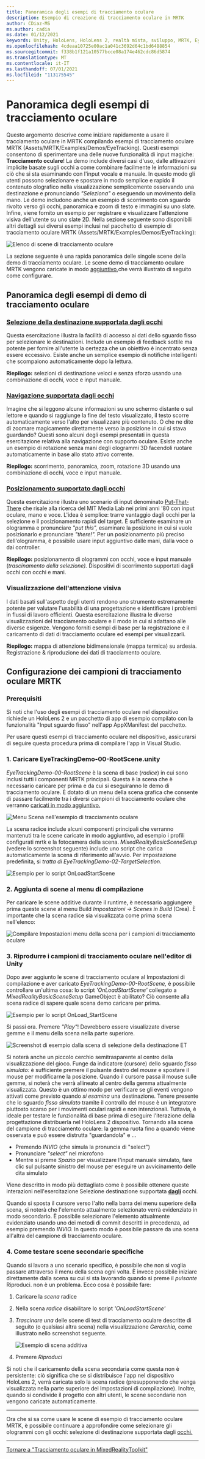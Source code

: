 ```yaml
---
title: Panoramica degli esempi di tracciamento oculare
description: Esempio di creazione di tracciamento oculare in MRTK
author: CDiaz-MS
ms.author: cadia
ms.date: 01/12/2021
keywords: Unity, HoloLens, HoloLens 2, realtà mista, sviluppo, MRTK, EyeTracking,
ms.openlocfilehash: 4cdeaa10725e00ac1a041c3692d64c1bd6488854
ms.sourcegitcommit: f338b1f121a10577bcce08a174e462cdc86d5874
ms.translationtype: MT
ms.contentlocale: it-IT
ms.lasthandoff: 07/01/2021
ms.locfileid: "113175545"
---
```

# <a name="eye-tracking-examples-overview"></a>Panoramica degli esempi di tracciamento oculare

Questo argomento descrive come iniziare rapidamente a usare il tracciamento oculare in MRTK compilando esempi di tracciamento oculare MRTK (Assets/MRTK/Examples/Demos/EyeTracking).
Questi esempi consentono di sperimentare una delle nuove funzionalità di input magiche: **Tracciamento oculare**!
La demo include diversi casi d'uso, dalle attivazioni implicite basate sugli occhi  a come combinare facilmente le informazioni su ciò che si sta esaminando con l'input vocale **e** manuale.
In questo modo gli utenti possono selezionare e spostare in modo semplice e rapido il contenuto olografico nella visualizzazione semplicemente osservando una destinazione e pronunciando _"Seleziona"_ o eseguendo un movimento della mano.
Le demo includono anche un esempio di scorrimento con sguardo rivolto verso gli occhi, panoramica e zoom di testo e immagini su uno slate.
Infine, viene fornito un esempio per registrare e visualizzare l'attenzione visiva dell'utente su uno slate 2D.
Nella sezione seguente sono disponibili altri dettagli sui diversi esempi inclusi nel pacchetto di esempio di tracciamento oculare MRTK (Assets/MRTK/Examples/Demos/EyeTracking):

![Elenco di scene di tracciamento oculare](../images/eye-tracking/mrtk_et_list_et_scenes.jpg)

La sezione seguente è una rapida panoramica delle singole scene della demo di tracciamento oculare.
Le scene demo di tracciamento oculare MRTK vengono caricate in modo [aggiuntivo,](https://docs.unity3d.com/ScriptReference/SceneManagement.LoadSceneMode.Additive.html)che verrà illustrato di seguito come configurare.

## <a name="overview-of-the-eye-tracking-demo-samples"></a>Panoramica degli esempi di demo di tracciamento oculare

### <a name="eye-supported-target-selection"></a>[**Selezione della destinazione supportata dagli occhi**](../input/eye-tracking/eye-tracking-target-selection.md)

Questa esercitazione illustra la facilità di accesso ai dati dello sguardo fisso per selezionare le destinazioni.
Include un esempio di feedback sottile ma potente per fornire all'utente la certezza che un obiettivo è incentrato senza essere eccessivo.
Esiste anche un semplice esempio di notifiche intelligenti che scompaiono automaticamente dopo la lettura.

**Riepilogo:** selezioni di destinazione veloci e senza sforzo usando una combinazione di occhi, voce e input manuale.

### <a name="eye-supported-navigation"></a>[**Navigazione supportata dagli occhi**](../input/eye-tracking/eye-tracking-navigation.md)

Imagine che si leggono alcune informazioni su uno schermo distante o sul lettore e quando si raggiunge la fine del testo visualizzato, il testo scorre automaticamente verso l'alto per visualizzare più contenuto.
O che ne dite di zoomare magicamente direttamente verso la posizione in cui si stava guardando?
Questi sono alcuni degli esempi presentati in questa esercitazione relativa alla navigazione con supporto oculare.
Esiste anche un esempio di rotazione senza mani degli ologrammi 3D facendoli ruotare automaticamente in base allo stato attivo corrente.

**Riepilogo:** scorrimento, panoramica, zoom, rotazione 3D usando una combinazione di occhi, voce e input manuale.

### <a name="eye-supported-positioning"></a>[**Posizionamento supportato dagli occhi**](../input/eye-tracking/eye-tracking-eyes-and-hands.md)

Questa esercitazione illustra uno scenario di input denominato [Put-That-There](https://youtu.be/CbIn8p4_4CQ) che risale alla ricerca del MIT Media Lab nei primi anni '80 con input oculare, mano e voce.
L'idea è semplice: trarre vantaggio dagli occhi per la selezione e il posizionamento rapidi del target.
È sufficiente esaminare un ologramma e pronunciare _"put this",_ esaminare la posizione in cui si vuole posizionarlo e pronunciare _"there!"._
Per un posizionamento più preciso dell'ologramma, è possibile usare input aggiuntivo dalle mani, dalla voce o dai controller.

**Riepilogo:** posizionamento di ologrammi con occhi, voce e input manuale (*trascinamento della selezione).* Dispositivi di scorrimento supportati dagli occhi con occhi e mani.

### <a name="visualization-of-visual-attention"></a>**Visualizzazione dell'attenzione visiva**

I dati basati sull'aspetto degli utenti rendono uno strumento estremamente potente per valutare l'usabilità di una progettazione e identificare i problemi in flussi di lavoro efficienti.
Questa esercitazione illustra le diverse visualizzazioni del tracciamento oculare e il modo in cui si adattano alle diverse esigenze.
Vengono forniti esempi di base per la registrazione e il caricamento di dati di tracciamento oculare ed esempi per visualizzarli.

**Riepilogo:** mappa di attenzione bidimensionale (mappa termica) su ardesia. Registrazione & riproduzione dei dati di tracciamento oculare.

## <a name="setting-up-the-mrtk-eye-tracking-samples"></a>Configurazione dei campioni di tracciamento oculare MRTK

### <a name="prerequisites"></a>Prerequisiti

Si noti che l'uso degli esempi di tracciamento oculare nel dispositivo richiede un HoloLens 2 e un pacchetto di app di esempio compilato con la funzionalità "Input sguardo fisso" nell'app AppXManifest del pacchetto.

Per usare questi esempi di tracciamento oculare [](../input/eye-tracking/eye-tracking-basic-setup.md#testing-your-unity-app-on-a-hololens-2) nel dispositivo, assicurarsi di seguire questa procedura prima di compilare l'app in Visual Studio.

### <a name="1-load-eyetrackingdemo-00-rootsceneunity"></a>1. Caricare EyeTrackingDemo-00-RootScene.unity

*EyeTrackingDemo-00-RootScene* è la scena di base (_radice_) in cui sono inclusi tutti i componenti MRTK principali.
Questa è la scena che è necessario caricare per prima e da cui si eseguiranno le demo di tracciamento oculare.
È dotato di un menu della scena grafica che consente di passare facilmente tra i diversi campioni di tracciamento oculare che verranno [caricati in modo aggiuntivo.](https://docs.unity3d.com/ScriptReference/SceneManagement.LoadSceneMode.Additive.html)

![Menu Scena nell'esempio di tracciamento oculare](../images/eye-tracking/mrtk_et_scenemenu.jpg)

La scena radice include alcuni componenti principali che verranno mantenuti tra le scene caricate in modo aggiuntivo, ad esempio i profili configurati mrtk e la fotocamera della scena.
_MixedRealityBasicSceneSetup_ (vedere lo screenshot seguente) include uno script che carica automaticamente la scena di riferimento all'avvio.
Per impostazione predefinita, si _tratta di EyeTrackingDemo-02-TargetSelection._  

![Esempio per lo script OnLoadStartScene](../images/eye-tracking/mrtk_et_onloadstartscene.jpg)

### <a name="2-adding-scenes-to-the-build-menu"></a>2. Aggiunta di scene al menu di compilazione

Per caricare le scene additive durante il runtime, è necessario aggiungere prima queste scene al menu Build _Impostazioni -> Scenes in Build_ (Crea).
È importante che la scena radice sia visualizzata come prima scena nell'elenco:

![Compilare Impostazioni menu della scena per i campioni di tracciamento oculare](../images/eye-tracking/mrtk_et_build_settings.jpg)

### <a name="3-play-the-eye-tracking-samples-in-the-unity-editor"></a>3. Riprodurre i campioni di tracciamento oculare nell'editor di Unity

Dopo aver aggiunto le scene di tracciamento oculare al Impostazioni di compilazione e aver caricato _EyeTrackingDemo-00-RootScene,_ è possibile controllare un'ultima cosa: lo script _'OnLoadStartScene'_ collegato a _MixedRealityBasicSceneSetup_ GameObject è abilitato? Ciò consente alla scena radice di sapere quale scena demo caricare per prima.

![Esempio per lo script OnLoad_StartScene](../images/eye-tracking/mrtk_et_onloadstartscene.jpg)

Si passi ora. Premere _"Play"_!
Dovrebbero essere visualizzate diverse gemme e il menu della scena nella parte superiore.

![Screenshot di esempio dalla scena di selezione della destinazione ET](../images/eye-tracking/mrtk_et_targetselect.png)

Si noterà anche un piccolo cerchio semitrasparente al centro della visualizzazione del gioco.
Funge da indicatore (cursore) dello sguardo _fisso simulato:_ è sufficiente premere il pulsante destro del _mouse_ e spostare il mouse per modificarne la posizione.
Quando il cursore passa il mouse sulle gemme, si noterà che verrà allineato al centro della gemma attualmente visualizzata.
Questo è un ottimo modo per verificare se gli eventi vengono attivati come previsto quando _si esamina_ una destinazione.
Tenere presente che lo sguardo _fisso simulato_ tramite il controllo del mouse è un integratore piuttosto scarso per i movimenti oculari rapidi e non intenzionali.
Tuttavia, è ideale per testare le funzionalità di base prima di eseguire l'iterazione della progettazione distribuerla nel HoloLens 2 dispositivo.
Tornando alla scena del campione di tracciamento oculare: la gemma ruota fino a quando viene osservata e può essere distrutta "guardandola&quot; e ...

- Premendo _INVIO_ (che simula la pronuncia di &quot;select")
- Pronunciare _"select"_ nel microfono
- Mentre si preme _Spazio_ per visualizzare l'input manuale simulato, fare clic sul pulsante sinistro del mouse per eseguire un avvicinamento delle dita simulato

Viene descritto in modo più dettagliato come è possibile ottenere queste interazioni nell'esercitazione Selezione destinazione supportata [**dagli**](../input/eye-tracking/eye-tracking-target-selection.md) occhi.

Quando si sposta il cursore verso l'alto nella barra dei menu superiore della scena, si noterà che l'elemento attualmente selezionato verrà evidenziato in modo secondario.
È possibile selezionare l'elemento attualmente evidenziato usando uno dei metodi di commit descritti in precedenza, ad esempio premendo _INVIO._
In questo modo è possibile passare da una scena all'altra del campione di tracciamento oculare.

### <a name="4-how-to-test-specific-sub-scenes"></a>4. Come testare scene secondarie specifiche

Quando si lavora a uno scenario specifico, è possibile che non si voglia passare attraverso il menu della scena ogni volta.
È invece possibile iniziare direttamente dalla scena su cui si sta lavorando quando si preme il _pulsante_ Riproduci.
non è un problema. Ecco cosa è possibile fare:

1. Caricare la _scena_ radice
2. Nella scena _radice_ disabilitare lo script _'OnLoadStartScene'_
3. _Trascinare una_ delle scene di test di tracciamento oculare descritte di seguito (o qualsiasi altra scena) nella visualizzazione _Gerarchia,_ come illustrato nello screenshot seguente.

    ![Esempio di scena additiva](../images/eye-tracking/mrtk_et_additivescene.jpg)

4. Premere _Riproduci_

Si noti che il caricamento della scena secondaria come questa non è persistente: ciò significa che se si distribuisce l'app nel dispositivo HoloLens 2, verrà caricata solo la scena radice (presupponendo che venga visualizzata nella parte superiore del Impostazioni di compilazione).
Inoltre, quando si condivide il progetto con altri utenti, le scene secondarie non vengono caricate automaticamente.

---

Ora che si sa come usare le scene di esempio di tracciamento oculare MRTK, è possibile continuare a approfondire come selezionare gli ologrammi con gli occhi: selezione di destinazione supportata dagli [occhi.](../input/eye-tracking/eye-tracking-target-selection.md)

---
[Tornare a "Tracciamento oculare in MixedRealityToolkit"](../input/eye-tracking/eye-tracking-Main.md)
